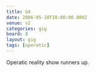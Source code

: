 ```yaml
---
title: G4
date: 2006-05-18T18:00:00.000Z
venue: v2
categories: gig
board: 8
layout: gig
tags: [operatic]
---
```

Operatic reality show runners up.